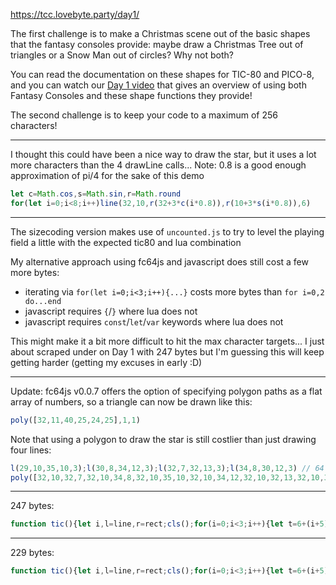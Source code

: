 https://tcc.lovebyte.party/day1/

The first challenge is to make a Christmas scene out of the basic shapes that the fantasy consoles provide: maybe draw a Christmas Tree out of triangles or a Snow Man out of circles? Why not both?

You can read the documentation on these shapes for TIC-80 and PICO-8, and you can watch our [Day 1 video](https://www.youtube.com/watch?v=ys4N6itxi44) that gives an overview of using both Fantasy Consoles and these shape functions they provide!

The second challenge is to keep your code to a maximum of 256 characters!

-----

I thought this could have been a nice way to draw the star, but it uses a lot more characters than the 4 drawLine calls...
Note: 0.8 is a good enough approximation of pi/4 for the sake of this demo

```js
let c=Math.cos,s=Math.sin,r=Math.round
for(let i=0;i<8;i++)line(32,10,r(32+3*c(i*0.8)),r(10+3*s(i*0.8)),6)
```

-----

The sizecoding version makes use of ```uncounted.js``` to try to level the playing field a little with the expected tic80 and lua combination

My alternative approach using fc64js and javascript does still cost a few more bytes:

* iterating via ```for(let i=0;i<3;i++){...}``` costs more bytes than ```for i=0,2 do...end```
* javascript requires ```{```/```}``` where lua does not
* javascript requires ```const```/```let```/```var``` keywords where lua does not

This might make it a bit more difficult to hit the max character targets... I just about scraped under on Day 1 with 247 bytes but I'm guessing this will keep getting harder (getting my excuses in early :D)

-----

Update: fc64js v0.0.7 offers the option of specifying polygon paths as a flat array of numbers, so a triangle can now be drawn like this:

```js
poly([32,11,40,25,24,25],1,1)
```

Note that using a polygon to draw the star is still costlier than just drawing four lines:

```js
l(29,10,35,10,3);l(30,8,34,12,3);l(32,7,32,13,3);l(34,8,30,12,3) // 64 bytes
poly([32,10,32,7,32,10,34,8,32,10,35,10,32,10,34,12,32,10,32,13,32,10,30,12,32,10,29,10,32,10,30,8],3) // 103 bytes
```

-----

247 bytes:

```js
function tic(){let i,l=line,r=rect;cls();for(i=0;i<3;i++){let t=6+(i+5)*(i+1),b=16+(i+9)*(i+1);poly([{x:32,y:t},{x:40+4*i,y:b},{x:24-4*i,y:b}],1,1)}r(29,50,7,6,2,2);r(0,56,64,8,1,1);l(29,10,35,10,3);l(30,8,34,12,3);l(32,7,32,13,3);l(34,8,30,12,3)}
```

-----

229 bytes:

```js
function tic(){let i,l=line,r=rect;cls();for(i=0;i<3;i++){let t=6+(i+5)*(i+1),b=16+(i+9)*(i+1);poly([32,t,40+4*i,b,24-4*i,b],1,1)}r(29,50,7,6,2,2);r(0,56,64,8,1,1);l(29,10,35,10,3);l(30,8,34,12,3);l(32,7,32,13,3);l(34,8,30,12,3)}
```
